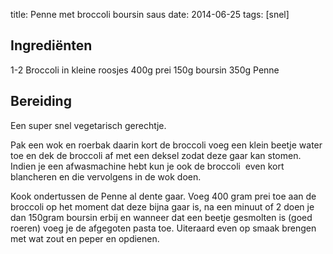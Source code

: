 title: Penne met broccoli boursin saus
date: 2014-06-25
tags: [snel]

## Ingrediënten
1-2 Broccoli in kleine roosjes
400g prei
150g boursin
350g Penne

## Bereiding
Een super snel vegetarisch gerechtje.

Pak een wok en roerbak daarin kort de broccoli voeg een klein beetje water toe en dek de broccoli af met een deksel 
zodat deze gaar kan stomen. Indien je een afwasmachine hebt kun je ook de broccoli  even kort blancheren en die 
vervolgens in de wok doen. 

Kook ondertussen de Penne al dente gaar. Voeg 400 gram prei toe aan de broccoli op het moment dat deze bijna gaar is, 
na een minuut of 2 doen je dan 150gram boursin erbij en wanneer dat een beetje gesmolten is (goed roeren) voeg je de 
afgegoten pasta toe. Uiteraard even op smaak brengen met wat zout en peper en opdienen.
